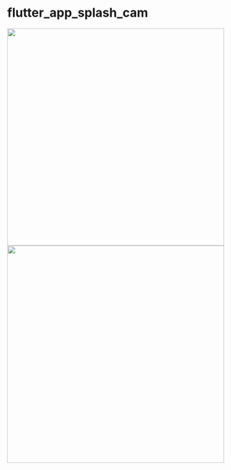 # flutter_app_splash_cam

<img src="https://user-images.githubusercontent.com/89514717/141088444-20fe2b4c-c88e-48ee-ba85-cd2114d196ab.png" height="500">

<img src="https://user-images.githubusercontent.com/89514717/141088447-782d6fb4-23ba-4ee5-9dfb-c92349d20cfd.png" height="500">
